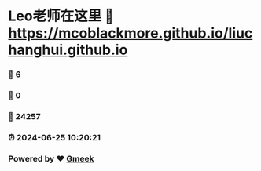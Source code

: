 # Leo老师在这里 :link: https://mcoblackmore.github.io/liuchanghui.github.io 
### :page_facing_up: [6](https://mcoblackmore.github.io/liuchanghui.github.io/tag.html) 
### :speech_balloon: 0 
### :hibiscus: 24257 
### :alarm_clock: 2024-06-25 10:20:21 
### Powered by :heart: [Gmeek](https://github.com/Meekdai/Gmeek)
